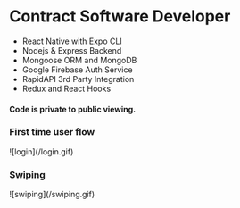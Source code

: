 # Contract Software Developer
- React Native with Expo CLI
- Nodejs & Express Backend
- Mongoose ORM and MongoDB
- Google Firebase Auth Service
- RapidAPI 3rd Party Integration
- Redux and React Hooks
 
#### Code is private to public viewing. 

### First time user flow
<div height='600px'>
![login](/login.gif)
</div>

### Swiping
<div height='600px'>
 ![swiping](/swiping.gif)
</div>
